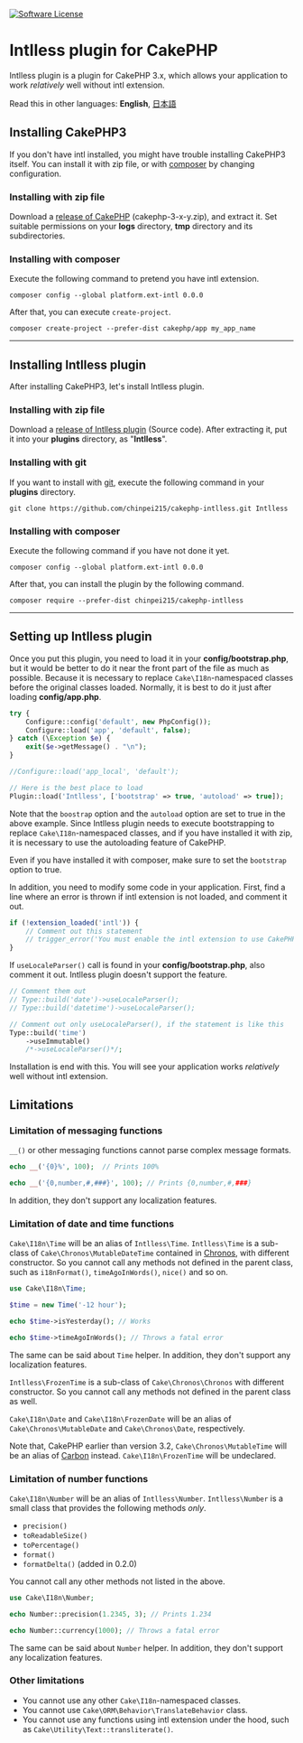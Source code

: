 [![Software License](https://img.shields.io/badge/license-MIT-brightgreen.svg?style=flat-square)](LICENSE.txt)

# Intlless plugin for CakePHP

Intlless plugin is a plugin for CakePHP 3.x, which allows your application to work *relatively* well without intl extension.

Read this in other languages: **English**, [日本語](README.ja.md)

## Installing CakePHP3

If you don't have intl installed, you might have trouble installing CakePHP3 itself.
You can install it with zip file, or with [composer](http://getcomposer.org) by changing configuration.

### Installing with zip file

Download a [release of CakePHP](https://github.com/cakephp/cakephp/releases) (cakephp-3-x-y.zip), and extract it.
Set suitable permissions on your **logs** directory, **tmp** directory and its subdirectories.

### Installing with composer

Execute the following command to pretend you have intl extension.

```
composer config --global platform.ext-intl 0.0.0
```

After that, you can execute `create-project`.

```
composer create-project --prefer-dist cakephp/app my_app_name
```
----

## Installing Intlless plugin

After installing CakePHP3, let's install Intlless plugin.

### Installing with zip file

Download a [release of Intlless plugin](https://github.com/chinpei215/cakephp-intlless/releases) (Source code).
After extracting it, put it into your **plugins** directory, as "**Intlless**".

### Installing with git

If you want to install with [git](https://git-scm.com/), execute the following command in your **plugins** directory.

```
git clone https://github.com/chinpei215/cakephp-intlless.git Intlless
```

### Installing with composer

Execute the following command if you have not done it yet.

```
composer config --global platform.ext-intl 0.0.0
```

After that, you can install the plugin by the following command.

```
composer require --prefer-dist chinpei215/cakephp-intlless
```

----

## Setting up Intlless plugin

Once you put this plugin, you need to load it in your **config/bootstrap.php**, but it would be better to do it near the front part of the file as much as possible.
Because it is necessary to replace `Cake\I18n`-namespaced classes before the original classes loaded. Normally, it is best to do it just after loading **config/app.php**.

```php
try {
    Configure::config('default', new PhpConfig());
    Configure::load('app', 'default', false);
} catch (\Exception $e) {
    exit($e->getMessage() . "\n");
}

//Configure::load('app_local', 'default');

// Here is the best place to load
Plugin::load('Intlless', ['bootstrap' => true, 'autoload' => true]);
```

Note that the `boostrap` option and the `autoload` option are set to true in the above example.
Since Intlless plugin needs to execute bootstrapping to replace `Cake\I18n`-namespaced classes,
and if you have installed it with zip, it is necessary to use the  autoloading feature of CakePHP.

Even if you have installed it with composer, make sure to set the `bootstrap` option to true.

In addition, you need to modify some code in your application.
First, find a line where an error is thrown if intl extension is not loaded, and comment it out.

```php
if (!extension_loaded('intl')) {
    // Comment out this statement
    // trigger_error('You must enable the intl extension to use CakePHP.', E_USER_ERROR);
}
```

If `useLocaleParser()` call is found in your **config/bootstrap.php**, also comment it out.
Intlless plugin doesn't support the feature.

```php
// Comment them out
// Type::build('date')->useLocaleParser();
// Type::build('datetime')->useLocaleParser();

// Comment out only useLocaleParser(), if the statement is like this
Type::build('time')
    ->useImmutable()
    /*->useLocaleParser()*/;
```

Installation is end with this. You will see your application works *relatively* well without intl extension.

## Limitations

### Limitation of messaging functions

`__()` or other messaging functions cannot parse complex message formats.

```php
echo __('{0}%', 100);  // Prints 100%

echo __('{0,number,#,###}', 100); // Prints {0,number,#,###}
```

In addition, they don't support any localization features.

### Limitation of date and time functions

`Cake\I18n\Time` will be an alias of `Intlless\Time`.
`Intlless\Time` is a sub-class of `Cake\Chronos\MutableDateTime` contained in [Chronos](http://book.cakephp.org/3.0/ja/chronos.html), with different constructor.
So you cannot call any methods not defined in the parent class, such as `i18nFormat()`, `timeAgoInWords()`, `nice()` and so on.

```php
use Cake\I18n\Time;

$time = new Time('-12 hour');

echo $time->isYesterday(); // Works

echo $time->timeAgoInWords(); // Throws a fatal error
```

The same can be said about `Time` helper. In addition, they don't support any localization features.

`Intlless\FrozenTime` is a sub-class of `Cake\Chronos\Chronos` with different constructor.
So you cannot call any methods not defined in the parent class as well.

`Cake\I18n\Date` and `Cake\I18n\FrozenDate` will be an alias of `Cake\Chronos\MutableDate` and `Cake\Chronos\Date`, respectively.

Note that, CakePHP earlier than version 3.2, `Cake\Chronos\MutableTime` will be an alias of [Carbon](http://carbon.nesbot.com/) instead.
`Cake\I18n\FrozenTime` will be undeclared.

### Limitation of number functions

`Cake\I18n\Number` will be an alias of `Intlless\Number`.
`Intlless\Number` is a small class that provides the following methods *only*.

- `precision()`
- `toReadableSize()`
- `toPercentage()`
- `format()`
- `formatDelta()` (added in 0.2.0)

You cannot call any other methods not listed in the above.

```php
use Cake\I18n\Number;

echo Number::precision(1.2345, 3); // Prints 1.234

echo Number::currency(1000); // Throws a fatal error
```

The same can be said about `Number` helper. In addition, they don't support any localization features.

### Other limitations

- You cannot use any other `Cake\I18n`-namespaced classes.
- You cannot use `Cake\ORM\Behavior\TranslateBehavior` class.
- You cannot use any functions using intl extension under the hood, such as `Cake\Utility\Text::transliterate()`.
